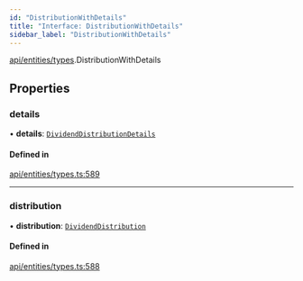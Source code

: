 ```yaml
---
id: "DistributionWithDetails"
title: "Interface: DistributionWithDetails"
sidebar_label: "DistributionWithDetails"
---
```


[api/entities/types](../../../../../modules/API/Entities/Types/Types.md).DistributionWithDetails

## Properties

### details

• **details**: [`DividendDistributionDetails`](../../DividendDistribution/Types/DividendDistributionDetails/DividendDistributionDetails.md)

#### Defined in

[api/entities/types.ts:589](https://github.com/PolymeshAssociation/polymesh-sdk/blob/8a9158669/src/api/entities/types.ts#L589)

___

### distribution

• **distribution**: [`DividendDistribution`](../../../../../classes/API/Entities/DividendDistribution/DividendDistribution.md)

#### Defined in

[api/entities/types.ts:588](https://github.com/PolymeshAssociation/polymesh-sdk/blob/8a9158669/src/api/entities/types.ts#L588)
